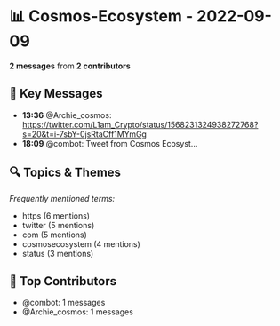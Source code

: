 # 📊 Cosmos-Ecosystem - 2022-09-09
**2 messages** from **2 contributors**

## 💬 Key Messages
- **13:36** @Archie_cosmos: https://twitter.com/L1am_Crypto/status/1568231324938272768?s=20&t=i-7sbY-0jsRtaCff1MYmGg
- **18:09** @combot: [‌‌‌‌‎⁠](https://twitter.com/CosmosEcosystem/status/1568300460104192000)Tweet from Cosmos Ecosyst...

## 🔍 Topics & Themes
*Frequently mentioned terms:*
- https (6 mentions)
- twitter (5 mentions)
- com (5 mentions)
- cosmosecosystem (4 mentions)
- status (3 mentions)

## 👥 Top Contributors
- @combot: 1 messages
- @Archie_cosmos: 1 messages
